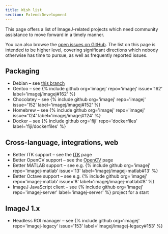 ```yaml
---
title: Wish list
section: Extend:Development
---
```



This page offers a list of ImageJ-related projects which need community assistance to move forward in a timely manner.

You can also browse the [open issues on GitHub](https://github.com/search?q=is%3Aopen+user%3Afiji+user%3Aimagej+user%3Aimglib+user%3Ascifio+user%3Ascijava+user%3Atrakem2&type=Issues). The list on this page is intended to be higher level, covering significant directions which nobody otherwise has time to pursue, as well as frequently reported issues.

## Packaging

-   Debian – see [this branch](http://git.imagej.net/git/?p=fiji-historical.git;a=shortlog;h=refs/heads/stale/debian-fixes-2011-02-09)
-   Gentoo – see {% include github org='imagej' repo='imagej' issue='162' label='imagej/imagej\#162' %}
-   Chocolatey – see {% include github org='imagej' repo='imagej' issue='152' label='imagej/imagej\#152' %}
-   Homebrew – see {% include github org='imagej' repo='imagej' issue='124' label='imagej/imagej\#124' %}
-   Docker – see {% include github org='fiji' repo='dockerfiles' label='fiji/dockerfiles' %}

## Cross-language, integrations, web

-   Better ITK support – see the [ITK](/software/itk) page
-   Better OpenCV support – see the [OpenCV](/software/opencv) page
-   Better MATLAB support – see e.g. {% include github org='imagej' repo='imagej-matlab' issue='13' label='imagej/imagej-matlab\#13' %}
-   Better Octave support – see e.g. {% include github org='imagej' repo='imagej-matlab' issue='8' label='imagej/imagej-matlab\#8' %}
-   ImageJ JavaScript client – see {% include github org='imagej' repo='imagej-server' label='imagej-server' %} project for a start

## ImageJ 1.x

-   Headless ROI manager – see {% include github org='imagej' repo='imagej-legacy' issue='153' label='imagej/imagej-legacy\#153' %}


